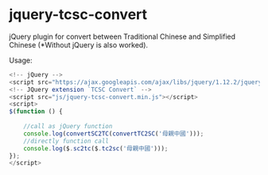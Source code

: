 # jquery-tcsc-convert
jQuery plugin for convert between Traditional Chinese and Simplified Chinese (*Without jQuery is also worked).

Usage:
```javascript
<!-- jQuery -->
<script src="https://ajax.googleapis.com/ajax/libs/jquery/1.12.2/jquery.min.js"></script>
<!-- JQuery extension `TCSC Convert` -->
<script src="js/jquery-tcsc-convert.min.js"></script>
<script>
$(function () {
 
    //call as jQuery function
    console.log(convertSC2TC(convertTC2SC('母親中國')));
    //directly function call
    console.log($.sc2tc($.tc2sc('母親中國')));
});
</script>
```
